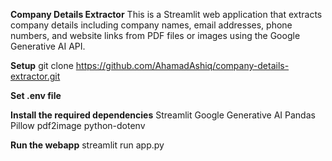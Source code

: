 **Company Details Extractor**
This is a Streamlit web application that extracts company details including company names, email addresses, phone numbers, and website links from PDF files or images using the Google Generative AI API.

**Setup**
git clone https://github.com/AhamadAshiq/company-details-extractor.git

**Set .env file**

**Install the required dependencies**
Streamlit
Google Generative AI
Pandas
Pillow
pdf2image
python-dotenv

**Run the webapp**
streamlit run app.py


